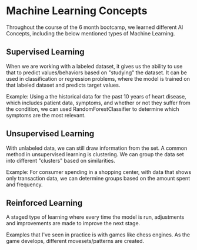 
# Machine Learning Concepts

Throughout the course of the 6 month bootcamp, we learned different AI Concepts,
including the below mentioned types of Machine Learning.

## Supervised Learning

When we are working with a labeled dataset, it gives us the ability to use that
to predict values/behaviors based on "studying" the dataset. It can be used in
classification or regression problems, where the model is trained on that labeled
dataset and predicts target values.

Example: Using a the historical data for the past 10 years of heart disease, which
includes patient data, symptoms, and whether or not they suffer from the condition,
we can used RandomForestClassifier to determine which symptoms are the most relevant.

## Unsupervised Learning

With unlabeled data, we can still draw information from the set. A common method
in unsupervised learning is clustering. We can group the data set into different
"clusters" based on similarities.

Example: For consumer spending in a shopping center, with data that shows only 
transaction data, we can determine groups based on the amount spent and frequency.

## Reinforced Learning

A staged type of learning where every time the model is run, adjustments and 
improvements are made to improve the next stage.

Examples that I've seen in practice is with games like chess engines. As the game
develops, different movesets/patterns are created.
